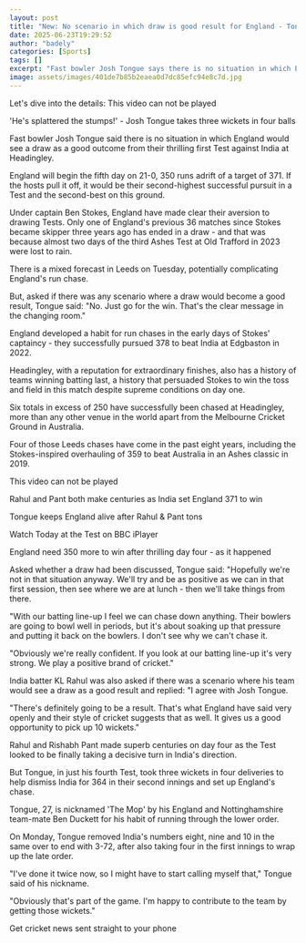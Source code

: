 ```yaml
---
layout: post
title: "New: No scenario in which draw is good result for England - Tongue"
date: 2025-06-23T19:29:52
author: "badely"
categories: [Sports]
tags: []
excerpt: "Fast bowler Josh Tongue says there is no situation in which England would see a draw as a good outcome from their thrilling first Test against India a"
image: assets/images/401de7b85b2eaea0d7dc85efc94e8c7d.jpg
---
```


Let's dive into the details: This video can not be played

'He's splattered the stumps!' - Josh Tongue takes three wickets in four balls

Fast bowler Josh Tongue said there is no situation in which England would see a draw as a good outcome from their thrilling first Test against India at Headingley.

England will begin the fifth day on 21-0, 350 runs adrift of a target of 371. If the hosts pull it off, it would be their second-highest successful pursuit in a Test and the second-best on this ground.

Under captain Ben Stokes, England have made clear their aversion to drawing Tests. Only one of England's previous 36 matches since Stokes became skipper three years ago has ended in a draw - and that was because almost two days of the third Ashes Test at Old Trafford in 2023 were lost to rain.

There is a mixed forecast in Leeds on Tuesday, potentially complicating England's run chase.

But, asked if there was any scenario where a draw would become a good result, Tongue said: "No. Just go for the win. That's the clear message in the changing room."

England developed a habit for run chases in the early days of Stokes' captaincy - they successfully pursued 378 to beat India at Edgbaston in 2022.

Headingley, with a reputation for extraordinary finishes, also has a history of teams winning batting last, a history that persuaded Stokes to win the toss and field in this match despite supreme conditions on day one.

Six totals in excess of 250 have successfully been chased at Headingley, more than any other venue in the world apart from the Melbourne Cricket Ground in Australia.

Four of those Leeds chases have come in the past eight years, including the Stokes-inspired overhauling of 359 to beat Australia in an Ashes classic in 2019.

This video can not be played

Rahul and Pant both make centuries as India set England 371 to win

Tongue keeps England alive after Rahul & Pant tons

Watch Today at the Test on BBC iPlayer

England need 350 more to win after thrilling day four - as it happened

Asked whether a draw had been discussed, Tongue said: "Hopefully we're not in that situation anyway. We'll try and be as positive as we can in that first session, then see where we are at lunch - then we'll take things from there.

"With our batting line-up I feel we can chase down anything. Their bowlers are going to bowl well in periods, but it's about soaking up that pressure and putting it back on the bowlers. I don't see why we can't chase it.

"Obviously we're really confident. If you look at our batting line-up it's very strong. We play a positive brand of cricket."

India batter KL Rahul was also asked if there was a scenario where his team would see a draw as a good result and replied: "I agree with Josh Tongue.

"There's definitely going to be a result. That's what England have said very openly and their style of cricket suggests that as well. It gives us a good opportunity to pick up 10 wickets."

Rahul and Rishabh Pant made superb centuries on day four as the Test looked to be finally taking a decisive turn in India's direction.

But Tongue, in just his fourth Test, took three wickets in four deliveries to help dismiss India for 364 in their second innings and set up England's chase.

Tongue, 27, is nicknamed 'The Mop' by his England and Nottinghamshire team-mate Ben Duckett for his habit of running through the lower order.

On Monday, Tongue removed India's numbers eight, nine and 10 in the same over to end with 3-72, after also taking four in the first innings to wrap up the late order.

"I've done it twice now, so I might have to start calling myself that," Tongue said of his nickname.

"Obviously that's part of the game. I'm happy to contribute to the team by getting those wickets."

Get cricket news sent straight to your phone

